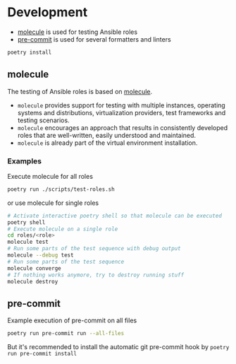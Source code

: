 # Development

- [molecule](https://molecule.readthedocs.io/en/latest/) is used for testing Ansible roles
- [pre-commit](https://pre-commit.com/) is used for several formatters and linters

```bash
poetry install
```

## molecule

The testing of Ansible roles is based on [molecule](https://molecule.readthedocs.io/en/stable/index.html).

- `molecule` provides support for testing with multiple instances, operating systems and distributions, virtualization
  providers, test frameworks and testing scenarios.
- `molecule` encourages an approach that results in consistently developed roles that are well-written, easily
  understood and maintained.
- `molecule` is already part of the virtual environment installation.

### Examples

Execute molecule for all roles

```bash
poetry run ./scripts/test-roles.sh
```

or use molecule for single roles

```bash
# Activate interactive poetry shell so that molecule can be executed
poetry shell
# Execute molecule on a single role
cd roles/<role>
molecule test
# Run some parts of the test sequence with debug output
molecule --debug test
# Run some parts of the test sequence
molecule converge
# If nothing works anymore, try to destroy running stuff
molecule destroy
```

## pre-commit

Example execution of pre-commit on all files

```bash
poetry run pre-commit run --all-files
```

But it's recommended to install the automatic git pre-commit hook by `poetry run pre-commit install`
